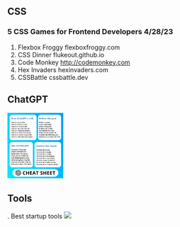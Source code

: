## CSS

### 5 CSS Games for Frontend Developers 4/28/23
1. Flexbox Froggy flexboxfroggy.com
2. CSS Dinner flukeout.github.io
3. Code Monkey http://codemonkey.com
4. Hex Invaders hexinvaders.com
5. CSSBattle cssbattle.dev



## ChatGPT
<img src="Images/ChatGPTCheetSheet.jpg" width="25%"> 



## Tools
. Best startup tools
<img src="https://pbs.twimg.com/media/FuxCbrfaAAABYHj?format=png&name=medium" width="25%">
